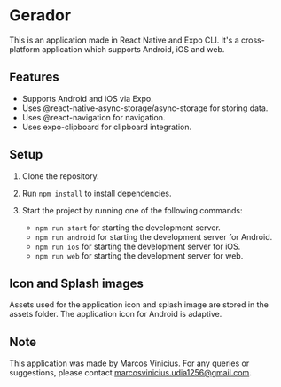 # Gerador

This is an application made in React Native and Expo CLI. It's a cross-platform application which supports Android, iOS and web.

## Features

- Supports Android and iOS via Expo.
- Uses @react-native-async-storage/async-storage for storing data.
- Uses @react-navigation for navigation.
- Uses expo-clipboard for clipboard integration.

## Setup

1. Clone the repository.
2. Run `npm install` to install dependencies.
3. Start the project by running one of the following commands:

   - `npm run start` for starting the development server.
   - `npm run android` for starting the development server for Android.
   - `npm run ios` for starting the development server for iOS.
   - `npm run web` for starting the development server for web.

## Icon and Splash images

Assets used for the application icon and splash image are stored in the assets folder. The application icon for Android is adaptive.

## Note

This application was made by Marcos Vinicius. For any queries or suggestions, please contact marcosvinicius.udia1256@gmail.com.
